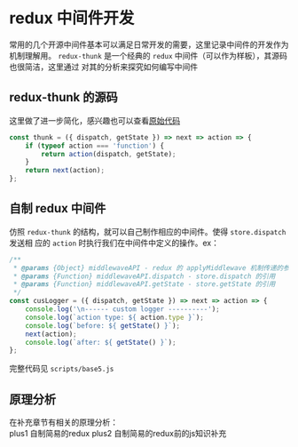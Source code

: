 # redux 中间件开发
常用的几个开源中间件基本可以满足日常开发的需要，这里记录中间件的开发作为机制理解用。
`redux-thunk` 是一个经典的 `redux` 中间件（可以作为样板），其源码也很简洁，这里通过
对其的分析来探究如何编写中间件

## redux-thunk 的源码
这里做了进一步简化，感兴趣也可以查看[原始代码](https://github.com/gaearon/redux-thunk/blob/master/src/index.js)
```javascript
const thunk = ({ dispatch, getState }) => next => action => {
    if (typeof action === 'function') {
        return action(dispatch, getState);
    }
    return next(action);
};
```

## 自制 redux 中间件
仿照 `redux-thunk` 的结构，就可以自己制作相应的中间件。使得 `store.dispatch` 发送相
应的 `action` 时执行我们在中间件中定义的操作。ex：
```javascript
/**
 * @params {Object} middlewaveAPI - redux 的 applyMiddlewave 机制传递的参数
 * @params {Function} middlewaveAPI.dispatch - store.dispatch 的引用
 * @params {Function} middlewaveAPI.getState - store.getState 的引用
 */
const cusLogger = ({ dispatch, getState }) => next => action => {
    console.log('\n------ custom logger ----------');
    console.log(`action type: ${ action.type }`);
    console.log(`before: ${ getState() }`);
    next(action);
    console.log(`after: ${ getState() }`);
};
```
完整代码见 `scripts/base5.js`  

## 原理分析
在补充章节有相关的原理分析：  
plus1 自制简易的redux
plus2 自制简易的redux前的js知识补充
